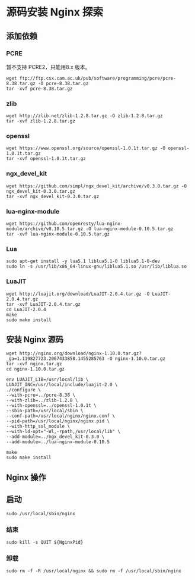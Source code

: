 # 源码安装 Nginx 探索



## 添加依赖

### PCRE

暂不支持 PCRE2，只能用8.x 版本。

```shell
wget ftp://ftp.csx.cam.ac.uk/pub/software/programming/pcre/pcre-8.38.tar.gz -O pcre-8.38.tar.gz
tar -xvf pcre-8.38.tar.gz
```

### zlib

```shell
wget http://zlib.net/zlib-1.2.8.tar.gz -O zlib-1.2.8.tar.gz
tar -xvf zlib-1.2.8.tar.gz
```

### openssl

```shell
wget https://www.openssl.org/source/openssl-1.0.1t.tar.gz -O openssl-1.0.1t.tar.gz
tar -xvf openssl-1.0.1t.tar.gz
```

### ngx_devel_kit

```shell
wget https://github.com/simpl/ngx_devel_kit/archive/v0.3.0.tar.gz -O ngx_devel_kit-0.3.0.tar.gz
tar -xvf ngx_devel_kit-0.3.0.tar.gz
```

### lua-nginx-module

```shell
wget https://github.com/openresty/lua-nginx-module/archive/v0.10.5.tar.gz -O lua-nginx-module-0.10.5.tar.gz
tar -xvf lua-nginx-module-0.10.5.tar.gz 
```

### Lua

```shell
sudo apt-get install -y lua5.1 liblua5.1-0 liblua5.1-0-dev
sudo ln -s /usr/lib/x86_64-linux-gnu/liblua5.1.so /usr/lib/liblua.so
```

### LuaJIT

```shell
wget http://luajit.org/download/LuaJIT-2.0.4.tar.gz -O LuaJIT-2.0.4.tar.gz
tar -xvf LuaJIT-2.0.4.tar.gz
cd LuaJIT-2.0.4
make
sudo make install
```

## 安装 Nginx 源码

```shell
wget http://nginx.org/download/nginx-1.10.0.tar.gz?_ga=1.119827723.2067433858.1455285763 -O nginx-1.10.0.tar.gz
tar -xvf nginx.tar.gz
cd nginx-1.10.0.tar.gz

env LUAJIT_LIB=/usr/local/lib \
LUAJIT_INC=/usr/local/include/luajit-2.0 \
./configure \
--with-pcre=../pcre-8.38 \
--with-zlib=../zlib-1.2.8 \
--with-openssl=../openssl-1.0.1t \
--sbin-path=/usr/local/sbin \
--conf-path=/usr/local/nginx/nginx.conf \
--pid-path=/usr/local/nginx/nginx.pid \
--with-http_ssl_module \
--with-ld-opt="-Wl,-rpath,/usr/local/lib" \
--add-module=../ngx_devel_kit-0.3.0 \
--add-module=../lua-nginx-module-0.10.5

make
sudo make install
```
## Nginx 操作

## 启动

```shell
sudo /usr/local/sbin/nginx
```

### 结束

```shell
sudo kill -s QUIT ${NginxPid}
```
### 卸载

```shell
sudo rm -f -R /usr/local/nginx && sudo rm -f /usr/local/sbin/nginx
```